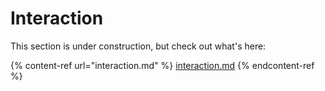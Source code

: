 # Interaction

This section is under construction, but check out what's here:

{% content-ref url="interaction.md" %}
[interaction.md](interaction.md)
{% endcontent-ref %}

